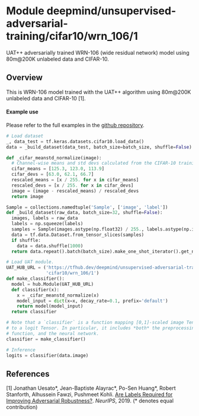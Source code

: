 # Module deepmind/unsupervised-adversarial-training/cifar10/wrn_106/1

UAT++ adversarially trained WRN-106 (wide residual network) model using 80m@200K
unlabeled data and CIFAR-10.

<!-- dataset: cifar-10 -->
<!-- asset-path: legacy -->
<!-- module-type: image-classification -->
<!-- network-architecture: WRN-106 -->
<!-- fine-tunable: false -->
<!-- format: hub -->


## Overview

This is WRN-106 model trained with the UAT++ algorithm using 80m@200K unlabeled
data and CIFAR-10 [1].

#### Example use

Please refer to the full examples in the
[github repository](https://github.com/deepmind/deepmind-research/tree/master/unsupervised_adversarial_training).

```python
# Load dataset
_, data_test = tf.keras.datasets.cifar10.load_data()
data = _build_dataset(data_test, batch_size=batch_size, shuffle=False)

def _cifar_meanstd_normalize(image):
  # Channel-wise means and std devs calculated from the CIFAR-10 training set
  cifar_means = [125.3, 123.0, 113.9]
  cifar_devs = [63.0, 62.1, 66.7]
  rescaled_means = [x / 255. for x in cifar_means]
  rescaled_devs = [x / 255. for x in cifar_devs]
  image = (image - rescaled_means) / rescaled_devs
  return image

Sample = collections.namedtuple('Sample', ['image', 'label'])
def _build_dataset(raw_data, batch_size=32, shuffle=False):
  images, labels = raw_data
  labels = np.squeeze(labels)
  samples = Sample(images.astype(np.float32) / 255., labels.astype(np.int64))
  data = tf.data.Dataset.from_tensor_slices(samples)
  if shuffle:
    data = data.shuffle(1000)
  return data.repeat().batch(batch_size).make_one_shot_iterator().get_next()

# Load UAT module.
UAT_HUB_URL = ('https://tfhub.dev/deepmind/unsupervised-adversarial-training/'
               'cifar10/wrn_106/1')
def make_classifier():
  model = hub.Module(UAT_HUB_URL)
  def classifier(x):
    x = _cifar_meanstd_normalize(x)
    model_input = dict(x=x, decay_rate=0.1, prefix='default')
    return model(model_input)
  return classifier

# Note that a `classifier` is a function mapping [0,1]-scaled image Tensors
# to a logit Tensor. In particular, it includes *both* the preprocessing
# function, and the neural network.
classifier = make_classifier()

# Inference
logits = classifier(data.image)
```

## References

[1] Jonathan Uesato*, Jean-Baptiste Alayrac*, Po-Sen Huang*, Robert Stanforth,
Alhussein Fawzi, Pushmeet Kohli.
[Are Labels Required for Improving Adversarial Robustness?](https://arxiv.org/abs/1905.13725).
*NeurIPS*, 2019. (* denotes equal contribution)
